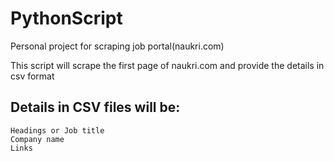 # PythonScript 
Personal project for scraping job portal(naukri.com)

This script will scrape the first page of naukri.com and provide the details in csv format

## Details in CSV files will be:
```
Headings or Job title
Company name
Links
```
